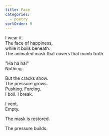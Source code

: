 ```yaml
---
title: Face
categories:
  - poetry
sortOrder: 9
---
```


I wear it.\
The face of happiness,\
while it boils beneath.\
The animated mask that covers that numb froth.

"Ha ha ha!"\
Nothing.

But the cracks show.\
The pressure grows.\
Pushing. Forcing.\
I boil. I break.

I vent.\
Empty.

The mask is restored.

The pressure builds.
